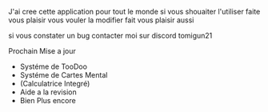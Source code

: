 J'ai cree cette application pour tout le monde si vous shouaiter l'utiliser faite vous plaisir vous vouler la modifier fait vous plaisir aussi 

si vous constater un bug contacter moi sur discord tomigun21


Prochain Mise a jour 

- Systéme de TooDoo
- Systéme de Cartes Mental
- (Calculatrice Integré)
- Aide a la revision
- Bien Plus encore
